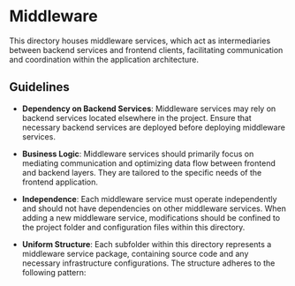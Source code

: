 # Middleware

This directory houses middleware services, which act as intermediaries between
backend services and frontend clients, facilitating communication and
coordination within the application architecture.

## Guidelines

- **Dependency on Backend Services**: Middleware services may rely on backend
  services located elsewhere in the project. Ensure that necessary backend
  services are deployed before deploying middleware services.

- **Business Logic**: Middleware services should primarily focus on mediating
  communication and optimizing data flow between frontend and backend layers.
  They are tailored to the specific needs of the frontend application.

- **Independence**: Each middleware service must operate independently and
  should not have dependencies on other middleware services. When adding a new
  middleware service, modifications should be confined to the project folder and
  configuration files within this directory.

- **Uniform Structure**: Each subfolder within this directory represents a
  middleware service package, containing source code and any necessary
  infrastructure configurations. The structure adheres to the following pattern:
